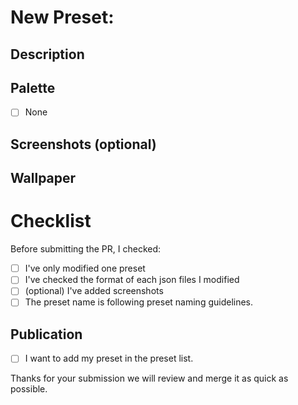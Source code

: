 # New Preset: <NAME>

<!-- comments -->

## Description

<!-- will be used in the preset list -->

## Palette
  
<!-- a color palette used for this preset -->

- [ ] None
  
## Screenshots (optional)

<!-- Will be used in showcase -->

## Wallpaper

<!-- When we are taking screenshots for adding in the preset list on the website, we can use your background. Maybe add a related background here or nothing if it's not important so we are going to use the default background -->

# Checklist 

Before submitting the PR, I checked:

- [ ] I've only modified one preset
- [ ] I've checked the format of each json files I modified
- [ ] (optional) I've added screenshots
- [ ] The preset name is following preset naming guidelines.

## Publication 

- [ ] I want to add my preset in the preset list.

Thanks for your submission we will review and merge it as quick as possible.
